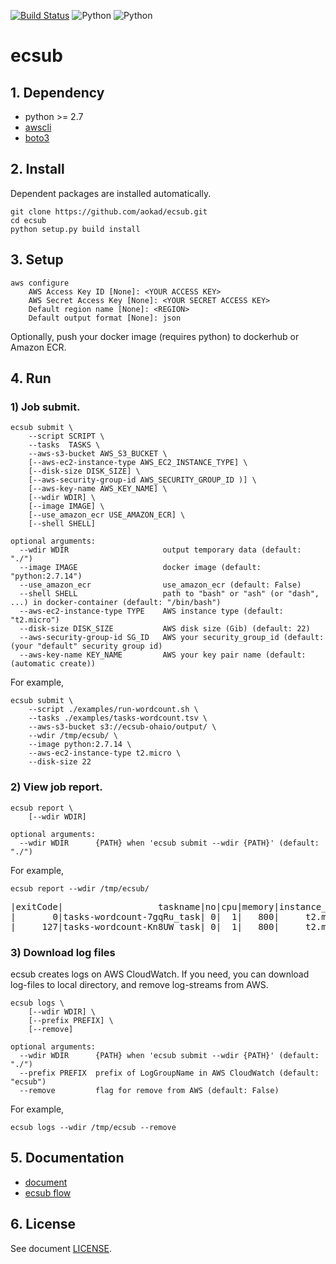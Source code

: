 [![Build Status](https://travis-ci.org/aokad/ecsub.svg?branch=master)](https://travis-ci.org/aokad/ecsub)
![Python](https://img.shields.io/badge/python-2.7-blue.svg)
![Python](https://img.shields.io/badge/python-3.x-blue.svg)

# ecsub

## 1. Dependency

 - python >= 2.7
 - [awscli](https://docs.aws.amazon.com/streams/latest/dev/kinesis-tutorial-cli-installation.html)
 - [boto3](https://github.com/boto/boto3)

## 2. Install

Dependent packages are installed automatically.

```
git clone https://github.com/aokad/ecsub.git
cd ecsub
python setup.py build install
```

## 3. Setup

```
aws configure
    AWS Access Key ID [None]: <YOUR ACCESS KEY>
    AWS Secret Access Key [None]: <YOUR SECRET ACCESS KEY>
    Default region name [None]: <REGION>
    Default output format [None]: json
```

Optionally, push your docker image (requires python) to dockerhub or Amazon ECR.

## 4. Run

### 1) Job submit.

```
ecsub submit \
    --script SCRIPT \
    --tasks  TASKS \
    --aws-s3-bucket AWS_S3_BUCKET \
    [--aws-ec2-instance-type AWS_EC2_INSTANCE_TYPE] \
    [--disk-size DISK_SIZE] \
    [--aws-security-group-id AWS_SECURITY_GROUP_ID )] \
    [--aws-key-name AWS_KEY_NAME] \
    [--wdir WDIR] \
    [--image IMAGE] \
    [--use_amazon_ecr USE_AMAZON_ECR] \
    [--shell SHELL]

optional arguments:
  --wdir WDIR                     output temporary data (default: "./")
  --image IMAGE                   docker image (default: "python:2.7.14")
  --use_amazon_ecr                use_amazon_ecr (default: False)
  --shell SHELL                   path to "bash" or "ash" (or "dash", ...) in docker-container (default: "/bin/bash")
  --aws-ec2-instance-type TYPE    AWS instance type (default: "t2.micro")
  --disk-size DISK_SIZE           AWS disk size (Gib) (default: 22)
  --aws-security-group-id SG_ID   AWS your security_group_id (default: (your "default" security group id)
  --aws-key-name KEY_NAME         AWS your key pair name (default: (automatic create))
```

For example,

```
ecsub submit \
    --script ./examples/run-wordcount.sh \
    --tasks ./examples/tasks-wordcount.tsv \
    --aws-s3-bucket s3://ecsub-ohaio/output/ \
    --wdir /tmp/ecsub/ \
    --image python:2.7.14 \
    --aws-ec2-instance-type t2.micro \
    --disk-size 22
```

### 2) View job report.

```
ecsub report \
    [--wdir WDIR]

optional arguments:
  --wdir WDIR      {PATH} when 'ecsub submit --wdir {PATH}' (default: "./")
```

For example,

```
ecsub report --wdir /tmp/ecsub/
```

<pre>
|exitCode|                  taskname|no|cpu|memory|instance_type|disk_size|              createdAt|              stoppedAt|                                                  log_local|
|       0|tasks-wordcount-7gqRu_task| 0|  1|   800|     t2.micro|       22|2018/04/02 02:43:26 UTC|2018/04/02 02:44:08 UTC|/tmp/ecsub/tasks-wordcount-7gqRu/log/describe-tasks.000.log|
|     127|tasks-wordcount-Kn8UW_task| 0|  1|   800|     t2.micro|       22|2018/04/02 02:38:28 UTC|2018/04/02 02:38:37 UTC|/tmp/ecsub/tasks-wordcount-Kn8UW/log/describe-tasks.000.log|
</pre>

### 3) Download log files

ecsub creates logs on AWS CloudWatch.
If you need, you can download log-files to local directory, and remove log-streams from AWS.

```
ecsub logs \
    [--wdir WDIR] \
    [--prefix PREFIX] \
    [--remove]

optional arguments:
  --wdir WDIR      {PATH} when 'ecsub submit --wdir {PATH}' (default: "./")
  --prefix PREFIX  prefix of LogGroupName in AWS CloudWatch (default: "ecsub")
  --remove         flag for remove from AWS (default: False)
```

For example,

```
ecsub logs --wdir /tmp/ecsub --remove
```

## 5. Documentation

 - [document](./docs/AWS-ECS.pdf)
 - [ecsub flow](./docs/ecsub-flow.png)

## 6. License 

See document [LICENSE](./LICENSE).
